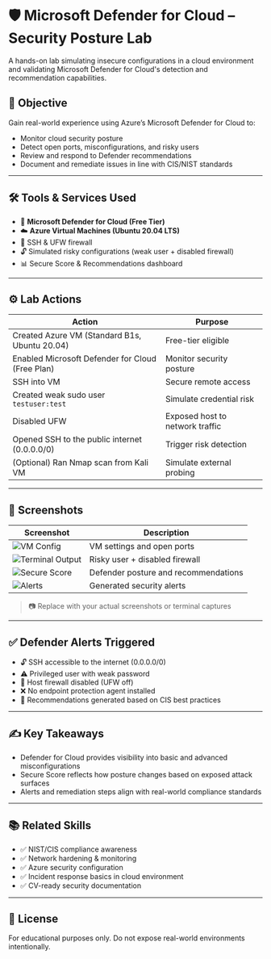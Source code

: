 # 🛡️ Microsoft Defender for Cloud – Security Posture Lab

A hands-on lab simulating insecure configurations in a cloud environment and validating Microsoft Defender for Cloud's detection and recommendation capabilities.

## 🧠 Objective

Gain real-world experience using Azure’s Microsoft Defender for Cloud to:

- Monitor cloud security posture
- Detect open ports, misconfigurations, and risky users
- Review and respond to Defender recommendations
- Document and remediate issues in line with CIS/NIST standards

---

## 🛠️ Tools & Services Used

- 🧩 **Microsoft Defender for Cloud (Free Tier)**
- ☁️ **Azure Virtual Machines (Ubuntu 20.04 LTS)**
- 🐧 SSH & UFW firewall
- 🔓 Simulated risky configurations (weak user + disabled firewall)
- 📊 Secure Score & Recommendations dashboard

---

## ⚙️ Lab Actions

| Action | Purpose |
|--------|---------|
| Created Azure VM (Standard B1s, Ubuntu 20.04) | Free-tier eligible |
| Enabled Microsoft Defender for Cloud (Free Plan) | Monitor security posture |
| SSH into VM | Secure remote access |
| Created weak sudo user `testuser:test` | Simulate credential risk |
| Disabled UFW | Exposed host to network traffic |
| Opened SSH to the public internet (0.0.0.0/0) | Trigger risk detection |
| (Optional) Ran Nmap scan from Kali VM | Simulate external probing |

---

## 📸 Screenshots

| Screenshot | Description |
|------------|-------------|
| ![VM Config](./images/vm-config.png) | VM settings and open ports |
| ![Terminal Output](./images/testuser-ufw-disabled.png) | Risky user + disabled firewall |
| ![Secure Score](./images/secure-score.png) | Defender posture and recommendations |
| ![Alerts](./images/alerts.png) | Generated security alerts |

> 📷 Replace with your actual screenshots or terminal captures

---

## ✅ Defender Alerts Triggered

- 🔓 SSH accessible to the internet (0.0.0.0/0)
- ⚠️ Privileged user with weak password
- 🛑 Host firewall disabled (UFW off)
- ❌ No endpoint protection agent installed
- 🧠 Recommendations generated based on CIS best practices

---

## ✍️ Key Takeaways

- Defender for Cloud provides visibility into basic and advanced misconfigurations
- Secure Score reflects how posture changes based on exposed attack surfaces
- Alerts and remediation steps align with real-world compliance standards

---

## 📚 Related Skills

- ✅ NIST/CIS compliance awareness  
- ✅ Network hardening & monitoring  
- ✅ Azure security configuration  
- ✅ Incident response basics in cloud environment  
- ✅ CV-ready security documentation

---

## 📎 License

For educational purposes only. Do not expose real-world environments intentionally.
